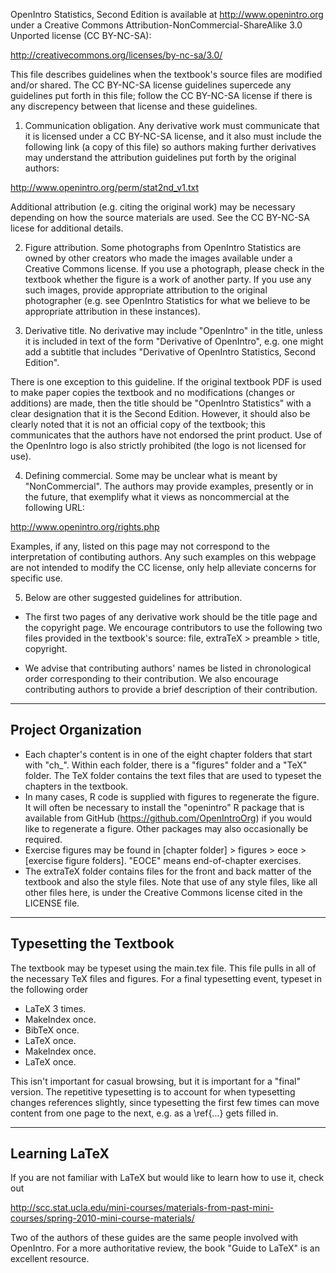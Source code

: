 
OpenIntro Statistics, Second Edition is available at http://www.openintro.org under a Creative Commons Attribution-NonCommercial-ShareAlike 3.0 Unported license (CC BY-NC-SA):

http://creativecommons.org/licenses/by-nc-sa/3.0/

This file describes guidelines when the textbook's source files are modified and/or shared. The CC BY-NC-SA license guidelines supercede any guidelines put forth in this file; follow the CC BY-NC-SA license if there is any discrepency between that license and these guidelines.

1. Communication obligation. Any derivative work must communicate that it is licensed under a CC BY-NC-SA license, and it also must include the following link (a copy of this file) so authors making further derivatives may understand the attribution guidelines put forth by the original authors:

http://www.openintro.org/perm/stat2nd_v1.txt

Additional attribution (e.g. citing the original work) may be necessary depending on how the source materials are used. See the CC BY-NC-SA licese for additional details.

2. Figure attribution. Some photographs from OpenIntro Statistics are owned by other creators who made the images available under a Creative Commons license. If you use a photograph, please check in the textbook whether the figure is a work of another party. If you use any such images, provide appropriate attribution to the original photographer (e.g. see OpenIntro Statistics for what we believe to be appropriate attribution in these instances).

3. Derivative title. No derivative may include "OpenIntro" in the title, unless it is included in text of the form "Derivative of OpenIntro", e.g. one might add a subtitle that includes "Derivative of OpenIntro Statistics, Second Edition".

There is one exception to this guideline. If the original textbook PDF is used to make paper copies the textbook and no modifications (changes or additions) are made, then the title should be "OpenIntro Statistics" with a clear designation that it is the Second Edition. However, it should also be clearly noted that it is not an official copy of the textbook; this communicates that the authors have not endorsed the print product. Use of the OpenIntro logo is also strictly prohibited (the logo is not licensed for use).

4. Defining commercial. Some may be unclear what is meant by "NonCommercial". The authors may provide examples, presently or in the future, that exemplify what it views as noncommercial at the following URL:

http://www.openintro.org/rights.php

Examples, if any, listed on this page may not correspond to the interpretation of contibuting authors. Any such examples on this webpage are not intended to modify the CC license, only help alleviate concerns for specific use.

5. Below are other suggested guidelines for attribution.

- The first two pages of any derivative work should be the title page and the copyright page. We encourage contributors to use the following two files provided in the textbook's source: file, extraTeX > preamble > title, copyright.

- We advise that contributing authors' names be listed in chronological order corresponding to their contribution. We also encourage contributing authors to provide a brief description of their contribution.

- - -


Project Organization
--------------------

- Each chapter's content is in one of the eight chapter folders that start with "ch_". Within each folder, there is a "figures" folder and a "TeX" folder. The TeX folder contains the text files that are used to typeset the chapters in the textbook.
- In many cases, R code is supplied with figures to regenerate the figure. It will often be necessary to install the "openintro" R package that is available from GitHub (https://github.com/OpenIntroOrg) if you would like to regenerate a figure. Other packages may also occasionally be required.
- Exercise figures may be found in [chapter folder] > figures > eoce > [exercise figure folders]. "EOCE" means end-of-chapter exercises.
- The extraTeX folder contains files for the front and back matter of the textbook and also the style files. Note that use of any style files, like all other files here, is under the Creative Commons license cited in the LICENSE file.

- - -

Typesetting the Textbook
------------------------

The textbook may be typeset using the main.tex file. This file pulls in all of the necessary TeX files and figures. For a final typesetting event, typeset in the following order

- LaTeX 3 times.
- MakeIndex once.
- BibTeX once.
- LaTeX once.
- MakeIndex once.
- LaTeX once.

This isn't important for casual browsing, but it is important for a "final" version. The repetitive typesetting is to account for when typesetting changes references slightly, since typesetting the first few times can move content from one page to the next, e.g. as a \ref{...} gets filled in.

- - -

Learning LaTeX
--------------

If you are not familiar with LaTeX but would like to learn how to use it, check out

http://scc.stat.ucla.edu/mini-courses/materials-from-past-mini-courses/spring-2010-mini-course-materials/

Two of the authors of these guides are the same people involved with OpenIntro. For a more authoritative review, the book "Guide to LaTeX" is an excellent resource.
